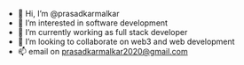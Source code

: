 - 👋 Hi, I’m @prasadkarmalkar
- 👀 I’m interested in software development
- 🌱 I’m currently working as full stack developer
- 💞️ I’m looking to collaborate on web3 and web development
- 📫 email on prasadkarmalkar2020@gmail.com

<!---
prasadkarmalkar/prasadkarmalkar is a ✨ special ✨ repository because its `README.md` (this file) appears on your GitHub profile.
You can click the Preview link to take a look at your changes.
--->
